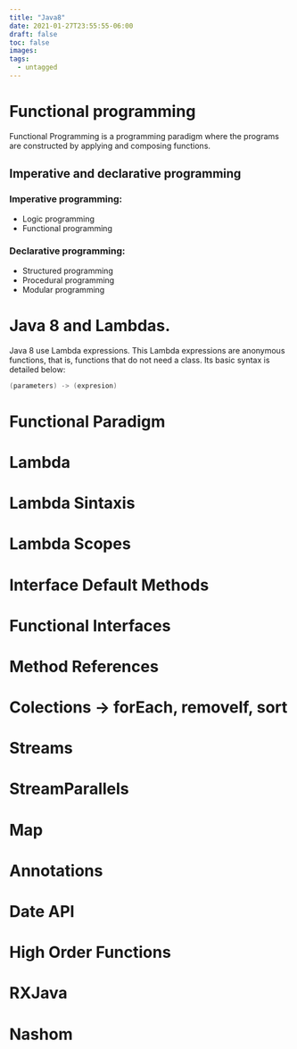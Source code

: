 ```yaml
---
title: "Java8"
date: 2021-01-27T23:55:55-06:00
draft: false
toc: false
images:
tags:
  - untagged
---
```


# Functional programming

Functional Programming is a programming paradigm where the programs are constructed by applying and composing functions.


## Imperative and declarative programming

### Imperative programming:

* Logic programming
* Functional programming

### Declarative programming:

* Structured programming
* Procedural programming
* Modular programming

# Java 8 and Lambdas.

Java 8 use Lambda expressions. This Lambda expressions are anonymous functions, that is, functions that do not need a class. Its basic syntax is detailed below:

```java
(parameters) -> (expresion)
```

# Functional Paradigm
# Lambda
# Lambda Sintaxis
# Lambda Scopes
# Interface Default Methods
# Functional Interfaces
# Method References
# Colections -> forEach, removeIf, sort
# Streams
# StreamParallels
# Map
# Annotations
# Date API
# High Order Functions
# RXJava
# Nashom
